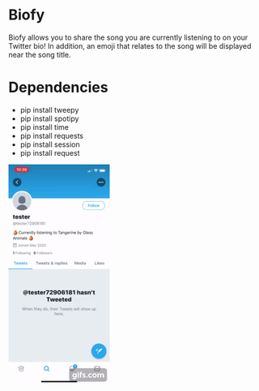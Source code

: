 # Biofy

Biofy allows you to share the song you are currently listening to on your Twitter bio! In addition, an emoji that relates to the song will be displayed near the song title. 

# Dependencies 

- pip install tweepy
- pip install spotipy
- pip install time
- pip install requests
- pip install session
- pip install request

![](demo.gif)

